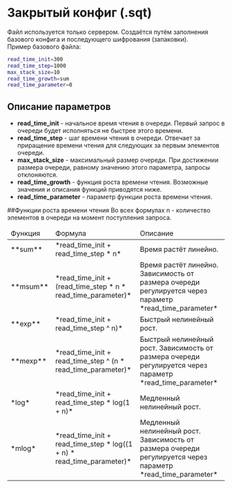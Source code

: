 # Закрытый конфиг (.sqt)
Файл используется только сервером. Создаётся путём заполнения базового конфига и последующего шифрования (запаковки).  
Пример базового файла:
```bash
read_time_init=300
read_time_step=1000
max_stack_size=10
read_time_growth=sum
read_time_parameter=0
```
## Описание параметров
- **read_time_init** - начальное время чтения в очереди. Первый запрос в очереди будет исполняться не быстрее этого времени.  
- **read_time_step** - шаг времени чтения в очереди. Отвечает за приращение времени чтения для следующих за первым элементов очереди.  
- **max_stack_size** - максимальный размер очереди. При достижении размера очереди, равному значению этого параметра, запросы отклоняются.  
- **read_time_growth** - функция роста времени чтения. Возможные значения и описания функций приводятся ниже.  
- **read_time_parameter** - параметр функции роста времени чтения.   
      
##Функции роста времени чтения
Во всех формулах n - количество элементов в очереди на момент поступления запроса.

<table>
      <thead>
            <tr>
                  <td>Функция</td>
                  <td>Формула</td>
                  <td>Описание</td>
            </tr>
      </thead>
      <tbody>
            <tr>
                  <td>**sum**</td>
                  <td>*read_time_init + read_time_step * n*</td>
                  <td>Время растёт линейно. </td>
            </tr>
            <tr>
                  <td>**msum**</td>
                  <td>*read_time_init + (read_time_step * n * read_time_parameter)*</td>
                  <td>Время растёт линейно. Зависимость от размера очереди регулируется через параметр *read_time_parameter*</td>
            </tr>
            <tr>
                  <td>**exp**</td>
                  <td>*read_time_init + read_time_step ^ n)*</td>
                  <td>Быстрый нелинейный рост.</td>
            </tr>
            <tr>
                  <td>**mexp**</td>
                  <td>*read_time_init + read_time_step ^ (n * read_time_parameter)*</td>
                  <td>Быстрый нелинейный рост. Зависимость от размера очереди регулируется через параметр *read_time_parameter*</td>
            </tr>
            <tr>
                  <td>*log*</td>
                  <td>*read_time_init + read_time_step * log(1 + n)*</td>
                  <td>Медленный нелинейный рост.</td>
            </tr>
            <tr>
                  <td>*mlog*</td>
                  <td>*read_time_init + read_time_step * log((1 + n) * read_time_parameter)* </td>
                  <td>Медленный нелинейный рост. Зависимость от размера очереди регулируется через параметр *read_time_parameter*</td>
            </tr>
      </tbody>
</table>
